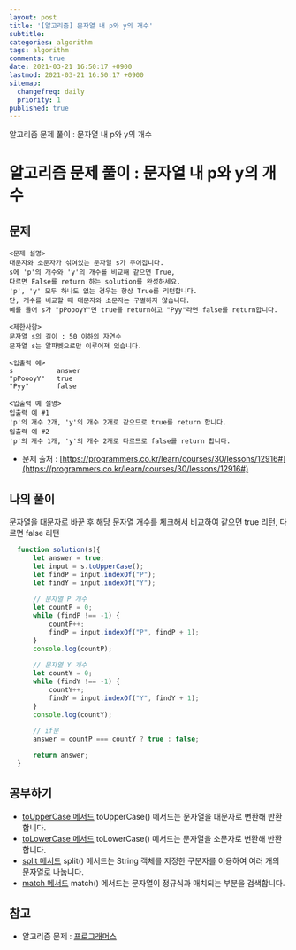 ```yaml
---
layout: post
title: '[알고리즘] 문자열 내 p와 y의 개수'
subtitle: 
categories: algorithm
tags: algorithm
comments: true
date: 2021-03-21 16:50:17 +0900
lastmod: 2021-03-21 16:50:17 +0900
sitemap:
  changefreq: daily
  priority: 1
published: true
---
```


알고리즘 문제 풀이 : 문자열 내 p와 y의 개수<br />

# 알고리즘 문제 풀이 : 문자열 내 p와 y의 개수

## 문제 
```text
<문제 설명>
대문자와 소문자가 섞여있는 문자열 s가 주어집니다. 
s에 'p'의 개수와 'y'의 개수를 비교해 같으면 True, 
다르면 False를 return 하는 solution를 완성하세요. 
'p', 'y' 모두 하나도 없는 경우는 항상 True를 리턴합니다. 
단, 개수를 비교할 때 대문자와 소문자는 구별하지 않습니다.
예를 들어 s가 "pPoooyY"면 true를 return하고 "Pyy"라면 false를 return합니다.

<제한사항>
문자열 s의 길이 : 50 이하의 자연수
문자열 s는 알파벳으로만 이루어져 있습니다.

<입출력 예>
s	        answer
"pPoooyY"	true
"Pyy"	    false

<입출력 예 설명>
입출력 예 #1
'p'의 개수 2개, 'y'의 개수 2개로 같으므로 true를 return 합니다.
입출력 예 #2
'p'의 개수 1개, 'y'의 개수 2개로 다르므로 false를 return 합니다.
```

* 문제 출처 : [https://programmers.co.kr/learn/courses/30/lessons/12916#](https://programmers.co.kr/learn/courses/30/lessons/12916#)


## 나의 풀이
문자열을 대문자로 바꾼 후 해당 문자열 개수를 체크해서 비교하여 
같으면 true 리턴, 다르면 false 리턴

```javascript
  function solution(s){
      let answer = true;
      let input = s.toUpperCase();
      let findP = input.indexOf("P");
      let findY = input.indexOf("Y");
      
      // 문자열 P 개수
      let countP = 0;
      while (findP !== -1) {
          countP++;
          findP = input.indexOf("P", findP + 1);
      }
      console.log(countP);
      
      // 문자열 Y 개수
      let countY = 0;
      while (findY !== -1) {
          countY++;
          findY = input.indexOf("Y", findY + 1);
      }
      console.log(countY);
      
      // if문
      answer = countP === countY ? true : false;

      return answer;
  }
```



## 공부하기
- [toUpperCase 메서드](https://developer.mozilla.org/ko/docs/Web/JavaScript/Reference/Global_Objects/String/toUpperCase)
toUpperCase() 메서드는 문자열을 대문자로 변환해 반환합니다.
- [toLowerCase 메서드](https://developer.mozilla.org/ko/docs/Web/JavaScript/Reference/Global_Objects/String/toLowerCase)
toLowerCase() 메서드는 문자열을 소문자로 변환해 반환합니다.
- [split 메서드](https://developer.mozilla.org/ko/docs/Web/JavaScript/Reference/Global_Objects/String/split)
split() 메서드는 String 객체를 지정한 구분자를 이용하여 여러 개의 문자열로 나눕니다.
- [match 메서드](https://developer.mozilla.org/ko/docs/Web/JavaScript/Reference/Global_Objects/String/match)
match() 메서드는 문자열이 정규식과 매치되는 부분을 검색합니다.



## 참고
- 알고리즘 문제 : [프로그래머스](https://programmers.co.kr)